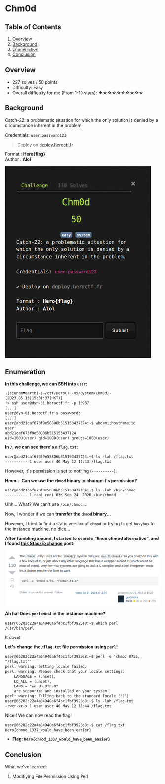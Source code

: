 # Chm0d

## Table of Contents

1. [Overview](#overview)
2. [Background](#background)
3. [Enumeration](#enumeration)
4. [Conclusion](#conclusion)

## Overview

- 227 solves / 50 points
- Difficulty: Easy
- Overall difficulty for me (From 1-10 stars): ★☆☆☆☆☆☆☆☆☆

## Background

Catch-22: a problematic situation for which the only solution is denied by a circumstance inherent in the problem.  
  
Credentials: `user:password123`  
  
> Deploy on [deploy.heroctf.fr](https://deploy.heroctf.fr/)  
  
Format : **Hero{flag}**  
Author : **Alol**

![](https://raw.githubusercontent.com/siunam321/CTF-Writeups/main/HeroCTF-v5/images/Pasted%20image%2020230513161434.png)

## Enumeration

**In this challenge, we can SSH into `user`:**
```shell
┌[siunam♥earth]-(~/ctf/HeroCTF-v5/System/Chm0d)-[2023.05.13|15:31:37(HKT)]
└> ssh user@dyn-01.heroctf.fr -p 10937
[...]
user@dyn-01.heroctf.fr's password: 
[...]
user@abd21caf673f9e58806b515153437124:~$ whoami;hostname;id
user
abd21caf673f9e58806b515153437124
uid=1000(user) gid=1000(user) groups=1000(user)
```

**In `/`, we can see there's a `flag.txt`:**
```shell
user@abd21caf673f9e58806b515153437124:~$ ls -lah /flag.txt
---------- 1 user user 40 May 12 11:43 /flag.txt
```

However, it's permission is set to nothing (`----------`).

**Hmm... Can we use the `chmod` binary to change it's permission?**
```shell
user@abd21caf673f9e58806b515153437124:~$ ls -lah /bin/chmod
---------- 1 root root 63K Sep 24  2020 /bin/chmod
```

Uhh... What? We can't use `/bin/chmod`...

Now, I wonder if we can **transfer the `chmod` binary...**

However, I tried to find a static version of `chmod` or trying to get `busybox` to the instance machine, no dice...

**After fumbling around, I started to search: "linux chmod alternative", and I found [this StackExchange](https://unix.stackexchange.com/questions/83862/how-to-chmod-without-usr-bin-chmod) post:**

![](https://raw.githubusercontent.com/siunam321/CTF-Writeups/main/HeroCTF-v5/images/Pasted%20image%2020230513160844.png)

**Ah ha! Does `perl` exist in the instance machine?**
```shell
user@66282c22a4a04940a6f4bc1fbf3923e8:~$ which perl
/usr/bin/perl
```

It does!

**Let's change the `/flag.txt` file permission using `perl`!**
```shell
user@66282c22a4a04940a6f4bc1fbf3923e8:~$ perl -e 'chmod 0755, "/flag.txt"'
perl: warning: Setting locale failed.
perl: warning: Please check that your locale settings:
	LANGUAGE = (unset),
	LC_ALL = (unset),
	LANG = "en_US.UTF-8"
    are supported and installed on your system.
perl: warning: Falling back to the standard locale ("C").
user@66282c22a4a04940a6f4bc1fbf3923e8:~$ ls -lah /flag.txt 
-rwxr-xr-x 1 user user 40 May 12 11:44 /flag.txt
```

Nice!! We can now read the flag!

```shell
user@66282c22a4a04940a6f4bc1fbf3923e8:~$ cat /flag.txt 
Hero{chmod_1337_would_have_been_easier}
```

- **Flag: `Hero{chmod_1337_would_have_been_easier}`**

## Conclusion

What we've learned:

1. Modifiying File Permission Using Perl